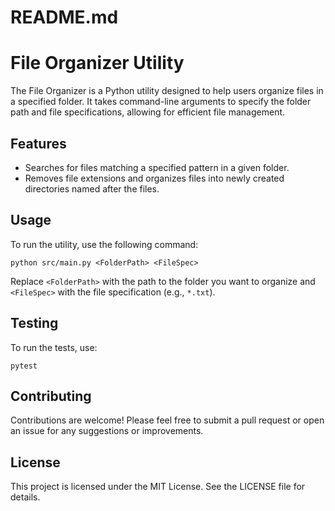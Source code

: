 # README.md

# File Organizer Utility

The File Organizer is a Python utility designed to help users organize files in a specified folder. It takes command-line arguments to specify the folder path and file specifications, allowing for efficient file management.

## Features

- Searches for files matching a specified pattern in a given folder.
- Removes file extensions and organizes files into newly created directories named after the files.

## Usage

To run the utility, use the following command:

```
python src/main.py <FolderPath> <FileSpec>
```

Replace `<FolderPath>` with the path to the folder you want to organize and `<FileSpec>` with the file specification (e.g., `*.txt`).

## Testing

To run the tests, use:

```
pytest
```

## Contributing

Contributions are welcome! Please feel free to submit a pull request or open an issue for any suggestions or improvements.

## License

This project is licensed under the MIT License. See the LICENSE file for details.
